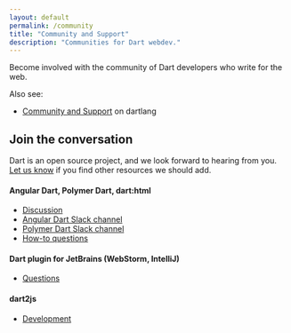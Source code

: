 ```yaml
---
layout: default
permalink: /community
title: "Community and Support"
description: "Communities for Dart webdev."
---
```


Become involved with the community of Dart developers who write for the web.

Also see:

* [Community and Support]({{site.dartlang}}/community/) on dartlang

## Join the conversation

Dart is an open source project, and we look forward to hearing from you.
<a href="https://github.com/dart-lang/site-webdev/issues/new?title=Bad%20URL&body=URL%3A%20%0AExpected%20page%3A%20" target="_blank">Let us know</a>
if you find other resources we should add.

#### Angular Dart, Polymer Dart, dart:html

* [Discussion](https://groups.google.com/a/dartlang.org/forum/#!forum/web)
* [Angular Dart Slack channel](https://dartlang.slack.com/messages/angular2/)
* [Polymer Dart Slack channel](https://dartlang.slack.com/messages/polymer/)
* [How-to questions](http://stackoverflow.com/tags/dart-polymer)

#### Dart plugin for JetBrains (WebStorm, IntelliJ)

* [Questions](https://groups.google.com/a/dartlang.org/forum/#!forum/jetbrains-dart-plugin-discuss)

#### dart2js

* [Development](https://groups.google.com/a/dartlang.org/forum/#!forum/compiler-dev)
